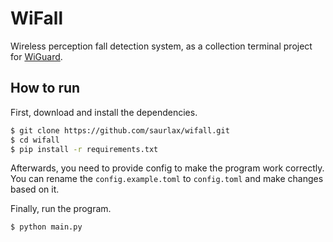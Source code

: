 # WiFall

Wireless perception fall detection system, as a collection terminal project for [WiGuard](https://github.com/saurlax/wiguard).

## How to run

First, download and install the dependencies.

```bash
$ git clone https://github.com/saurlax/wifall.git
$ cd wifall
$ pip install -r requirements.txt
```

Afterwards, you need to provide config to make the program work correctly. You can rename the `config.example.toml` to `config.toml` and make changes based on it.

Finally, run the program.

```bash
$ python main.py
```